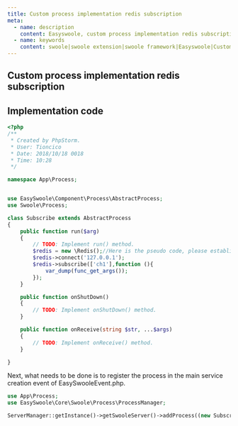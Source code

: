 ```yaml
---
title: Custom process implementation redis subscription
meta:
  - name: description
    content: Easyswoole, custom process implementation redis subscription
  - name: keywords
    content: swoole|swoole extension|swoole framework|Easyswoole|Custom process implementation redis subscription
---
```


## Custom process implementation redis subscription
## Implementation code
```php
<?php
/**
 * Created by PhpStorm.
 * User: Tioncico
 * Date: 2018/10/18 0018
 * Time: 10:28
 */

namespace App\Process;


use EasySwoole\Component\Process\AbstractProcess;
use Swoole\Process;

class Subscribe extends AbstractProcess
{
    public function run($arg)
    {
        // TODO: Implement run() method.
        $redis = new \Redis();//Here is the pseudo code, please establish your own connection or maintenance
        $redis->connect('127.0.0.1');
        $redis->subscribe(['ch1'],function (){
            var_dump(func_get_args());
        });
    }

    public function onShutDown()
    {
        // TODO: Implement onShutDown() method.
    }

    public function onReceive(string $str, ...$args)
    {
        // TODO: Implement onReceive() method.
    }

}
```

Next, what needs to be done is to register the process in the main service creation event of EasySwooleEvent.php.
```php
use App\Process;
use EasySwoole\Core\Swoole\Process\ProcessManager;

ServerManager::getInstance()->getSwooleServer()->addProcess((new Subscribe('sub'))->getProcess());
```
